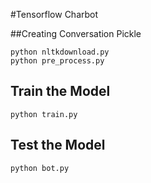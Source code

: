 #Tensorflow Charbot

##Creating Conversation Pickle

```
python nltkdownload.py
python pre_process.py

```

## Train the Model

```
python train.py

```

## Test the Model

```
python bot.py

```